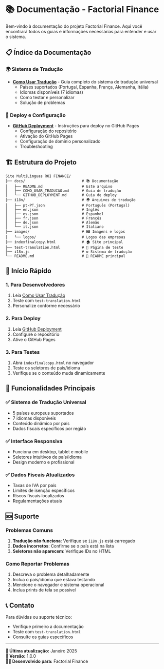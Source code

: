 # 📚 Documentação - Factorial Finance

Bem-vindo à documentação do projeto Factorial Finance. Aqui você encontrará todos os guias e informações necessárias para entender e usar o sistema.

## 📋 Índice da Documentação

### 🌍 Sistema de Tradução
- **[Como Usar Tradução](COMO_USAR_TRADUCAO.md)** - Guia completo do sistema de tradução universal
  - Países suportados (Portugal, Espanha, França, Alemanha, Itália)
  - Idiomas disponíveis (7 idiomas)
  - Como testar e personalizar
  - Solução de problemas

### 🚀 Deploy e Configuração
- **[GitHub Deployment](GITHUB_DEPLOYMENT.md)** - Instruções para deploy no GitHub Pages
  - Configuração do repositório
  - Ativação do GitHub Pages
  - Configuração de domínio personalizado
  - Troubleshooting

## 🏗️ Estrutura do Projeto

```
Site MultiLinguas ROI FINANCE/
├── docs/                          # 📚 Documentação
│   ├── README.md                  # Este arquivo
│   ├── COMO_USAR_TRADUCAO.md      # Guia de tradução
│   └── GITHUB_DEPLOYMENT.md       # Guia de deploy
├── i18n/                          # 🌍 Arquivos de tradução
│   ├── pt-PT.json                 # Português (Portugal)
│   ├── en.json                    # Inglês
│   ├── es.json                    # Espanhol
│   ├── fr.json                    # Francês
│   ├── de.json                    # Alemão
│   └── it.json                    # Italiano
├── images/                        # 🖼️ Imagens e logos
│   └── logos/                     # Logos das empresas
├── indexfinalcopy.html            # 🏠 Site principal
├── test-translation.html          # 🧪 Página de teste
├── i18n.js                        # ⚙️ Sistema de tradução
└── README.md                      # 📖 README principal
```

## 🎯 Início Rápido

### 1. **Para Desenvolvedores**
1. Leia [Como Usar Tradução](COMO_USAR_TRADUCAO.md)
2. Teste com `test-translation.html`
3. Personalize conforme necessário

### 2. **Para Deploy**
1. Leia [GitHub Deployment](GITHUB_DEPLOYMENT.md)
2. Configure o repositório
3. Ative o GitHub Pages

### 3. **Para Testes**
1. Abra `indexfinalcopy.html` no navegador
2. Teste os seletores de país/idioma
3. Verifique se o conteúdo muda dinamicamente

## 🔧 Funcionalidades Principais

### ✅ **Sistema de Tradução Universal**
- 5 países europeus suportados
- 7 idiomas disponíveis
- Conteúdo dinâmico por país
- Dados fiscais específicos por região

### ✅ **Interface Responsiva**
- Funciona em desktop, tablet e mobile
- Seletores intuitivos de país/idioma
- Design moderno e profissional

### ✅ **Dados Fiscais Atualizados**
- Taxas de IVA por país
- Limites de isenção específicos
- Riscos fiscais localizados
- Regulamentações atuais

## 🆘 Suporte

### Problemas Comuns
1. **Tradução não funciona**: Verifique se `i18n.js` está carregado
2. **Dados incorretos**: Confirme se o país está na lista
3. **Seletores não aparecem**: Verifique IDs no HTML

### Como Reportar Problemas
1. Descreva o problema detalhadamente
2. Inclua o país/idioma que estava testando
3. Mencione o navegador e sistema operacional
4. Inclua prints de tela se possível

## 📞 Contato

Para dúvidas ou suporte técnico:
- Verifique primeiro a documentação
- Teste com `test-translation.html`
- Consulte os guias específicos

---

**📝 Última atualização:** Janeiro 2025  
**🔄 Versão:** 1.0.0  
**👨‍💻 Desenvolvido para:** Factorial Finance
